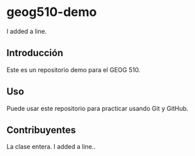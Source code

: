 # geog510-demo

I added a line.

## Introducción

Este es un repositorio demo para el GEOG 510.

## Uso

Puede usar este repositorio para practicar usando Git y GitHub.

## Contribuyentes

La clase entera.
I added a line..
